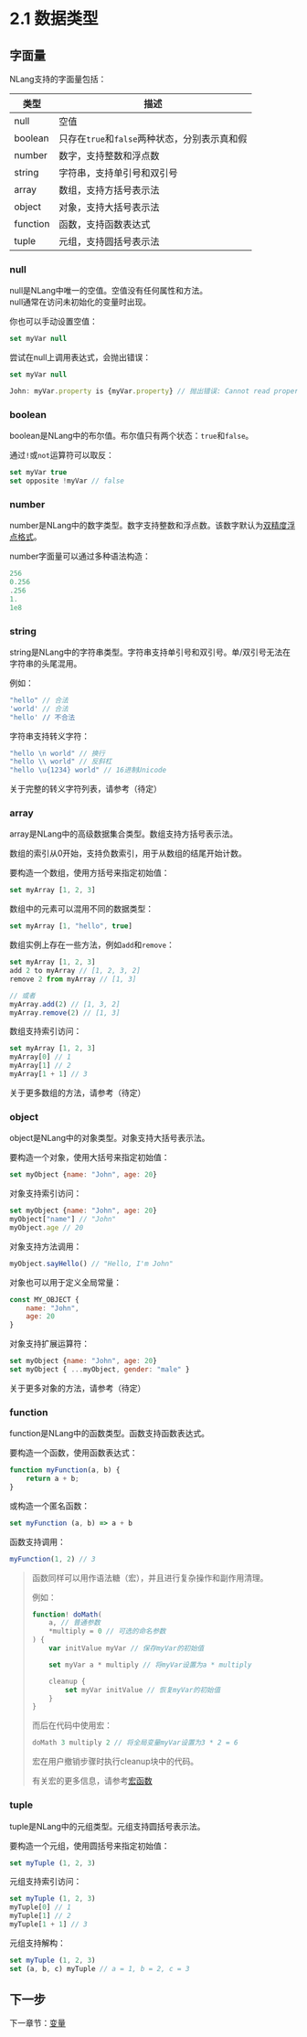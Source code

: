 # 2.1 数据类型

## 字面量

NLang支持的字面量包括：

| 类型 | 描述 |
| --- | --- |
| null | 空值 |
| boolean | 只存在`true`和`false`两种状态，分别表示真和假 |
| number | 数字，支持整数和浮点数 |
| string | 字符串，支持单引号和双引号 |
| array | 数组，支持方括号表示法 |
| object | 对象，支持大括号表示法 |
| function | 函数，支持函数表达式 |
| tuple | 元组，支持圆括号表示法 |

### null

null是NLang中唯一的空值。空值没有任何属性和方法。  
null通常在访问未初始化的变量时出现。

你也可以手动设置空值：  
```javascript
set myVar null
```

尝试在null上调用表达式，会抛出错误：  
```javascript
set myVar null

John: myVar.property is {myVar.property} // 抛出错误: Cannot read property 'property' of null
```

### boolean

boolean是NLang中的布尔值。布尔值只有两个状态：`true`和`false`。

通过`!`或`not`运算符可以取反：  
```javascript
set myVar true
set opposite !myVar // false
```

### number

number是NLang中的数字类型。数字支持整数和浮点数。该数字默认为[双精度浮点格式](https://en.wikipedia.org/wiki/Double-precision_floating-point_format)。

number字面量可以通过多种语法构造：
```javascript
256
0.256
.256
1.
1e8
```

### string

string是NLang中的字符串类型。字符串支持单引号和双引号。单/双引号无法在字符串的头尾混用。

例如：  
```javascript
"hello" // 合法
'world' // 合法
"hello' // 不合法
```

字符串支持转义字符：
```javascript
"hello \n world" // 换行
"hello \\ world" // 反斜杠
"hello \u{1234} world" // 16进制Unicode
```

关于完整的转义字符列表，请参考（待定）

### array

array是NLang中的高级数据集合类型。数组支持方括号表示法。

数组的索引从0开始，支持负数索引，用于从数组的结尾开始计数。

要构造一个数组，使用方括号来指定初始值：  
```javascript
set myArray [1, 2, 3]
```

数组中的元素可以混用不同的数据类型：  
```javascript
set myArray [1, "hello", true]
```

数组实例上存在一些方法，例如`add`和`remove`：  
```javascript
set myArray [1, 2, 3]
add 2 to myArray // [1, 2, 3, 2]
remove 2 from myArray // [1, 3]

// 或者
myArray.add(2) // [1, 3, 2]
myArray.remove(2) // [1, 3]
```

数组支持索引访问：  
```javascript
set myArray [1, 2, 3]
myArray[0] // 1
myArray[1] // 2
myArray[1 + 1] // 3
```

关于更多数组的方法，请参考（待定）

### object

object是NLang中的对象类型。对象支持大括号表示法。

要构造一个对象，使用大括号来指定初始值：  
```javascript
set myObject {name: "John", age: 20}
```

对象支持索引访问：  

```javascript
set myObject {name: "John", age: 20}
myObject["name"] // "John"
myObject.age // 20
```

对象支持方法调用：  
```javascript
myObject.sayHello() // "Hello, I'm John"
```

对象也可以用于定义全局常量：  
```javascript
const MY_OBJECT {
    name: "John",
    age: 20
}
```

对象支持扩展运算符：  
```javascript
set myObject {name: "John", age: 20}
set myObject { ...myObject, gender: "male" }
```

关于更多对象的方法，请参考（待定）

### function

function是NLang中的函数类型。函数支持函数表达式。

要构造一个函数，使用函数表达式：  
```javascript
function myFunction(a, b) {
    return a + b;
}
```

或构造一个匿名函数：  
```javascript
set myFunction (a, b) => a + b
```

函数支持调用：  
```javascript
myFunction(1, 2) // 3
```

> 函数同样可以用作语法糖（宏），并且进行复杂操作和副作用清理。
> 
> 例如：
> ```javascript
> function! doMath(
>     a, // 普通参数
>     *multiply = 0 // 可选的命名参数
> ) {
>     var initValue myVar // 保存myVar的初始值
> 
>     set myVar a * multiply // 将myVar设置为a * multiply
> 
>     cleanup {
>         set myVar initValue // 恢复myVar的初始值
>     }
> }
> ```
> 
> 而后在代码中使用宏：  
> ```javascript
> doMath 3 multiply 2 // 将全局变量myVar设置为3 * 2 = 6
> ```
> 
> 宏在用户撤销步骤时执行cleanup块中的代码。
> 
> 有关宏的更多信息，请参考[宏函数](./5.%20函数.md#宏函数)

### tuple

tuple是NLang中的元组类型。元组支持圆括号表示法。

要构造一个元组，使用圆括号来指定初始值：  
```javascript
set myTuple (1, 2, 3)
```

元组支持索引访问：  

```javascript
set myTuple (1, 2, 3)
myTuple[0] // 1
myTuple[1] // 2
myTuple[1 + 1] // 3
```

元组支持解构：  

```javascript
set myTuple (1, 2, 3)
set (a, b, c) myTuple // a = 1, b = 2, c = 3
```

## 下一步

下一章节：[变量](./2.%20变量.md)
